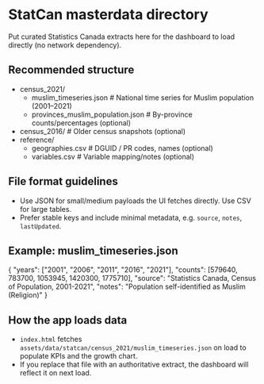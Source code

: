 StatCan masterdata directory
================================

Put curated Statistics Canada extracts here for the dashboard to load directly (no network dependency).

Recommended structure
---------------------

- census_2021/
  - muslim_timeseries.json            # National time series for Muslim population (2001–2021)
  - provinces_muslim_population.json  # By-province counts/percentages (optional)
- census_2016/                        # Older census snapshots (optional)
- reference/
  - geographies.csv                   # DGUID / PR codes, names (optional)
  - variables.csv                     # Variable mapping/notes (optional)

File format guidelines
----------------------

- Use JSON for small/medium payloads the UI fetches directly. Use CSV for large tables.
- Prefer stable keys and include minimal metadata, e.g. `source`, `notes`, `lastUpdated`.

Example: muslim_timeseries.json
--------------------------------

{
  "years": ["2001", "2006", "2011", "2016", "2021"],
  "counts": [579640, 783700, 1053945, 1420300, 1775710],
  "source": "Statistics Canada, Census of Population, 2001-2021",
  "notes": "Population self-identified as Muslim (Religion)"
}

How the app loads data
----------------------

- `index.html` fetches `assets/data/statcan/census_2021/muslim_timeseries.json` on load to populate KPIs and the growth chart.
- If you replace that file with an authoritative extract, the dashboard will reflect it on next load.

